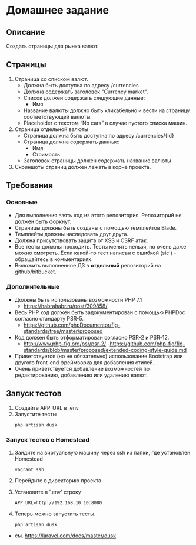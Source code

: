 # Домашнее задание

## Описание
Создать страницы для рынка валют.

## Страницы
1. Страница со списком валют.
    - Должна быть доступна по адресу /сurrencies
    - Должна содержать заголовок "Currency market".
    - Список должен содержать следующие данные:
        - Имя
    - Название валюты должно быть кликабельно и вести на страницу соответствующей валюты.
    - Placeholder с текстом “No cars” в случае пустого списка машин.
2. Страница отдельной валюты
    - Страница должна быть доступна по адресу /сurrencies/{id}
    - Страница должна содержать данные:
        - Имя
        - Стоимость
    - Заголовок страницы должен содержать название валюты
3. Скриншоты страниц должен лежать в корне проекта.

## Требования

### Основные
- Для выполнения взять код из этого репозитория. Репозиторий не должен быть форкнут.
- Страницы должны быть созданы с помощью темплейтов Blade.
- Темплейты должны наследовать друг друга.
- Должна присутствовать защита от XSS и CSRF атак.
- Все тесты должны проходить. Тесты менять нельзя, но очень даже можно смотреть. Если какой-то тест написан с ошибкой (sic!) - обращайтесь в комментариях.
- Выложить выполненное ДЗ в **отдельный** репозиторий на github/bitbucket.

### Дополнительные
- Должны быть использованы возможности PHP 7.1
    - https://habrahabr.ru/post/309858/
- Весь PHP код должен быть задокументирован с помощью PHPDoc согласно стандарту PSR-5.
    - https://github.com/phpDocumentor/fig-standards/tree/master/proposed
- Код должен быть отформатирован согласно PSR-2 и PSR-12.
    - http://www.php-fig.org/psr/psr-2/
    -https://github.com/php-fig/fig-standards/blob/master/proposed/extended-coding-style-guide.md
- Приветствуется (но не обязательно) использование Bootstrap или другого front-end фреймворка для добавления стилей.
- Очень приветствуется добавление возможностей по редактированию, добавлению или удалению валют.

## Запуск тестов
1. Создайте APP_URL в .env
2. Запустите тесты
    ```
    php artisan dusk
    ```

### Запуск тестов c Homestead
1. Зайдите на виртуальную машину через ssh из папки, где установлен Homestead
    ```
    vagrant ssh
    ```
2. Перейдите в директорию проекта

3. Установите в '.env' строку
    ```
    APP_URL=http://192.168.10.10:8080
    ```
4. Теперь можно запустить тесты.
    ```
    php artisan dusk
    ```

- см. https://laravel.com/docs/master/dusk